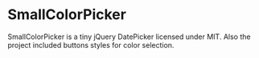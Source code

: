 ﻿SmallColorPicker
================

SmallColorPicker is a tiny jQuery DatePicker licensed under MIT.
Also the project included buttons styles for color selection.
